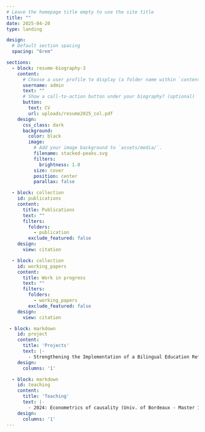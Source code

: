 ```yaml
---
# Leave the homepage title empty to use the site title
title: ""
date: 2025-04-20
type: landing

design:
  # Default section spacing
  spacing: "6rem"

sections:
  - block: resume-biography-3
    content:
      # Choose a user profile to display (a folder name within `content/authors/`)
      username: admin
      text: ""
      # Show a call-to-action button under your biography? (optional)
      button:
        text: CV
        url: uploads/resume2025_col.pdf
    design:
      css_class: dark
      background:
        color: black
        image:
          # Add your image background to `assets/media/`.
          filename: stacked-peaks.svg
          filters:
            brightness: 1.0
          size: cover
          position: center
          parallax: false

  - block: collection
    id: publications
    content:
      title: Publications
      text: ""
      filters:
        folders:
          - publication
        exclude_featured: false
    design:
      view: citation

  - block: collection
    id: working_papers
    content:
      title: Work in progress
      text: ""
      filters:
        folders:
          - working_papers
        exclude_featured: false
    design:
      view: citation

 - block: markdown
    id: project
    content:
      title: 'Projects'
      text: |-
        - Strengthening the Implementation of a Bilingual Education Reform in Mozambique, with Juliette Crespin-Boucaud Magona Sande. _Funded by an IGC SPF (January 2025)_
    design:
      columns: '1'

  - block: markdown
    id: teaching
    content:
      title: 'Teaching'
      text: |-
        - 2024: Econometrics of causality (Univ. of Bordeaux - Master 1)
    design:
      columns: '1'
---
```

